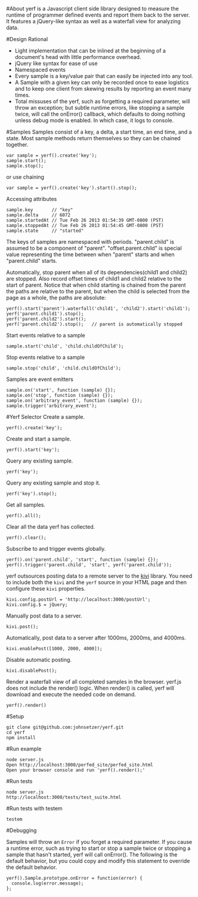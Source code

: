 #About
yerf is a Javascript client side library designed to measure the runtime of programmer defined events and report them back to the server.  It features a jQuery-like syntax as well as a waterfall view for analyzing data.

#Design Rational
- Light implementation that can be inlined at the beginning of a document's head with little performance overhead.
- jQuery like syntax for ease of use
- Namespaced events
- Every sample is a key/value pair that can easily be injected into any tool.
- A Sample with a given key can only be recorded once to ease logistics and to keep one client from skewing results by reporting an event many times.
- Total missuses of the yerf, such as forgetting a required parameter, will throw an exception; but subtle runtime errors, like stopping a sample twice, will call the onError() callback, which defaults to doing nothing unless debug mode is enabled. In which case, it logs to console.

#Samples
Samples consist of a key, a delta, a start time, an end time, and a state.  Most sample methods return themselves so they can be chained together.
    
    var sample = yerf().create('key');
    sample.start();
    sample.stop();

or use chaining
    
    var sample = yerf().create('key').start().stop();

Accessing attributes

    sample.key       // "key"
    sample.delta     // 6072
    sample.startedAt // Tue Feb 26 2013 01:54:39 GMT-0800 (PST)
    sample.stoppedAt // Tue Feb 26 2013 01:54:45 GMT-0800 (PST)
    sample.state     // "started"

The keys of samples are namespaced with periods.
"parent.child" is assumed to be a component of "parent".  "offset.parent.child" is special value representing the time between when "parent" starts and when "parent.child" starts.

Automatically, stop parent when all of its dependencies(child1 and child2) are stopped. Also record offset times of child1 and child2 relative to the start of parent.  Notice that when child starting is chained from the parent the paths are relative to the parent, but when the child is selected from the page as a whole, the paths are absolute:

    yerf().start('parent').waterfall('child1', 'child2').start('child1');
    yerf('parent.child1').stop();
    yerf('parent.child2').start();
    yerf('parent.child2').stop();   // parent is automatically stopped

Start events relative to a sample

    sample.start('child', 'child.childOfChild');

Stop events relative to a sample

    sample.stop('child', 'child.childOfChild');

Samples are event emitters

    sample.on('start', function (sample) {});
    sample.on('stop', function (sample) {});
    sample.on('arbitrary_event', function (sample) {});
    sample.trigger('arbitrary_event');

#Yerf Selector
Create a sample.

    yerf().create('key');

Create and start a sample.

    yerf().start('key');

Query any existing sample.

    yerf('key');

Query any existing sample and stop it.

    yerf('key').stop();

Get all samples.

    yerf().all();

Clear all the data yerf has collected.

    yerf().clear();

Subscribe to and trigger events globally.

    yerf().on('parent.child', 'start', function (sample) {});
    yerf().trigger('parent.child', 'start', yerf('parent.child'));

yerf outsources posting data to a remote server to the [kivi](https://github.com/johnsetzer/kivi) library.  You need to include both the `kivi` and the `yerf` source in your HTML page and then configure these `kivi` properties.

    kivi.config.postUrl = 'http://localhost:3000/postUrl';
    kivi.config.$ = jQuery;

Manually post data to a server.

    kivi.post();

Automatically, post data to a server after 1000ms, 2000ms, and 4000ms.

    kivi.enablePost([1000, 2000, 4000]);

Disable automatic posting.

    kivi.disablePost();

Render a waterfall view of all completed samples in the browser.  yerf.js does not include the render() logic.  When render() is called, yerf will download and execute the needed code on demand.

    yerf().render()

#Setup

    git clone git@github.com:johnsetzer/yerf.git
    cd yerf
    npm install

#Run example

    node server.js
    Open http://localhost:3000/perfed_site/perfed_site.html
    Open your browser console and run 'yerf().render();'

#Run tests

    node server.js
    http://localhost:3000/tests/test_suite.html

#Run tests with testem

    testem

#Debugging

Samples will throw  an `Error` if you forget a required parameter. If you cause a runtime error, such as trying to start or stop a sample twice or stopping a sample that hasn't started, yerf will call onError().  The following is the default behavior, but you could copy and modify this statement to override the default behavior.  

    yerf().Sample.prototype.onError = function(error) {
      console.log(error.message);
    };